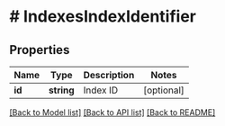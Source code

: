 # # IndexesIndexIdentifier

## Properties

Name | Type | Description | Notes
------------ | ------------- | ------------- | -------------
**id** | **string** | Index ID | [optional]

[[Back to Model list]](../../README.md#models) [[Back to API list]](../../README.md#endpoints) [[Back to README]](../../README.md)
